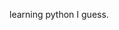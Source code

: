 learning python I guess.

<!---
Dvarfoo/Dvarfoo is a ✨ special ✨ repository because its `README.md` (this file) appears on your GitHub profile.
You can click the Preview link to take a look at your changes.
--->
